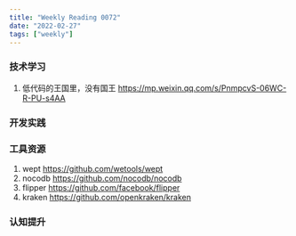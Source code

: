 ```yaml
---
title: "Weekly Reading 0072"
date: "2022-02-27"
tags: ["weekly"]
---
```


### 技术学习
1. 低代码的王国里，没有国王 https://mp.weixin.qq.com/s/PnmpcvS-06WC-R-PU-s4AA

### 开发实践


### 工具资源
1. wept https://github.com/wetools/wept
2. nocodb https://github.com/nocodb/nocodb
3. flipper https://github.com/facebook/flipper
4. kraken https://github.com/openkraken/kraken

### 认知提升
